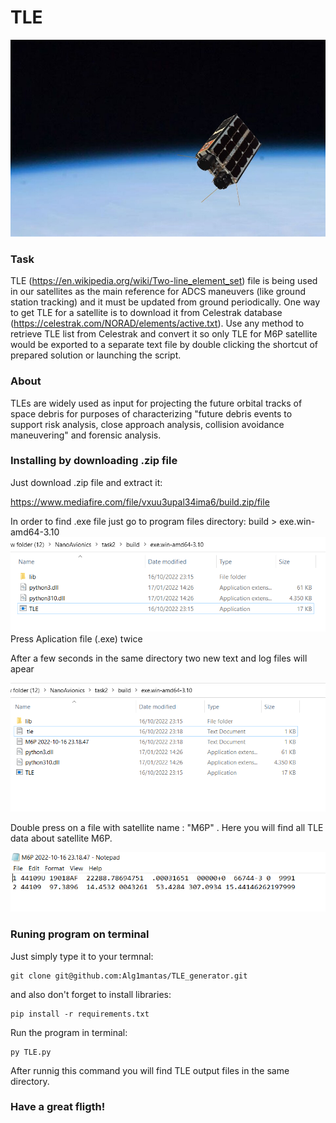 # TLE

![My Image](tle_pic/NanoAvionics-M6P.jpeg)

### Task

TLE (https://en.wikipedia.org/wiki/Two-line_element_set) file is being used in our satellites as the main reference for ADCS
maneuvers (like ground station tracking) and it must be updated from ground periodically. One way to get TLE for a
satellite is to download it from Celestrak database (https://celestrak.com/NORAD/elements/active.txt).
Use any method to retrieve TLE list from Celestrak and convert it so only TLE for M6P satellite would be exported to a
separate text file by double clicking the shortcut of prepared solution or launching the script.

### About

TLEs are widely used as input for projecting the future orbital tracks of space debris for purposes of characterizing "future debris events to support risk analysis, close approach analysis, collision avoidance maneuvering" and forensic analysis.

### Installing by downloading .zip file

Just download .zip file and extract it:

https://www.mediafire.com/file/vxuu3upal34ima6/build.zip/file

In order to find .exe file just go to program files directory: build > exe.win-amd64-3.10
![My Image](tle_pic/Capture1.PNG)
Press Aplication file (.exe) twice

After a few seconds in the same directory two new text and log files will apear

![My Image](tle_pic/Capture2.PNG)

Double press on a file with satellite name : "M6P" . Here you will find all TLE data about satellite M6P.

![My Image](tle_pic/Capture3.PNG)

### Runing program on terminal

Just simply type it to your termnal:

```
git clone git@github.com:Alg1mantas/TLE_generator.git
```

and also don't forget to install libraries:

```
pip install -r requirements.txt
```

Run the program in terminal:

```
py TLE.py
```

After runnig this command you will find TLE output files in the same directory.

### Have a great fligth!
